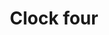---
title: Clock four
tags: ["clock", "four", "time", "watch", "hour", "face", "dial", "timer"]
icon: clock-four
svg: '<svg xmlns="http://www.w3.org/2000/svg" width="24" height="24" fill="none" viewBox="0 0 24 24" stroke-width="1.5" stroke-linecap="round" stroke-linejoin="round" stroke="currentColor"><path d="M12 6v6l4 2"/><circle cx="12" cy="12" r="9"/></svg>'
---